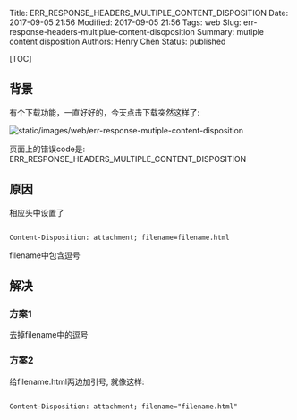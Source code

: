 Title: ERR_RESPONSE_HEADERS_MULTIPLE_CONTENT_DISPOSITION 
Date: 2017-09-05 21:56
Modified: 2017-09-05 21:56
Tags: web
Slug: err-response-headers-multiplue-content-disoposition
Summary: mutiple content disposition
Authors: Henry Chen
Status: published

[TOC]

## 背景
有个下载功能，一直好好的，今天点击下载突然这样了: 

![static/images/web/err-response-mutiple-content-disposition](/static/images/web/err-response-mutiple-content-disposition.jpeg)

页面上的错误code是: ERR_RESPONSE_HEADERS_MULTIPLE_CONTENT_DISPOSITION



## 原因

相应头中设置了

```

Content-Disposition: attachment; filename=filename.html
```

filename中包含逗号



## 解决

### 方案1

去掉filename中的逗号


### 方案2

给filename.html两边加引号, 就像这样: 

```

Content-Disposition: attachment; filename="filename.html"
```
